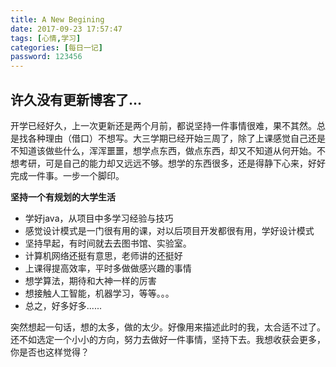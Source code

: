 ```yaml
---
title: A New Begining
date: 2017-09-23 17:57:47
tags: [心情,学习]
categories: [每日一记]
password: 123456
---
```

## 许久没有更新博客了...
​	开学已经好久，上一次更新还是两个月前，都说坚持一件事情很难，果不其然。总是找各种理由（借口）不想写。大三学期已经开始三周了，除了上课感觉自己还是不知道该做些什么，浑浑噩噩，想学点东西，做点东西，却又不知道从何开始。不想考研，可是自己的能力却又远远不够。想学的东西很多，还是得静下心来，好好完成一件事。一步一个脚印。<!--more-->

**坚持一个有规划的大学生活**

- 学好java，从项目中多学习经验与技巧
- 感觉设计模式是一门很有用的课，对以后项目开发都很有用，学好设计模式
- 坚持早起，有时间就去去图书馆、实验室。
- 计算机网络还挺有意思，老师讲的还挺好
- 上课得提高效率，平时多做做感兴趣的事情
- 想学算法，期待和大神一样的厉害
- 想接触人工智能，机器学习，等等。。。
- 总之，好多好多......



​	突然想起一句话，想的太多，做的太少。好像用来描述此时的我，太合适不过了。还不如选定一个小小的方向，努力去做好一件事情，坚持下去。我想收获会更多，你是否也这样觉得？